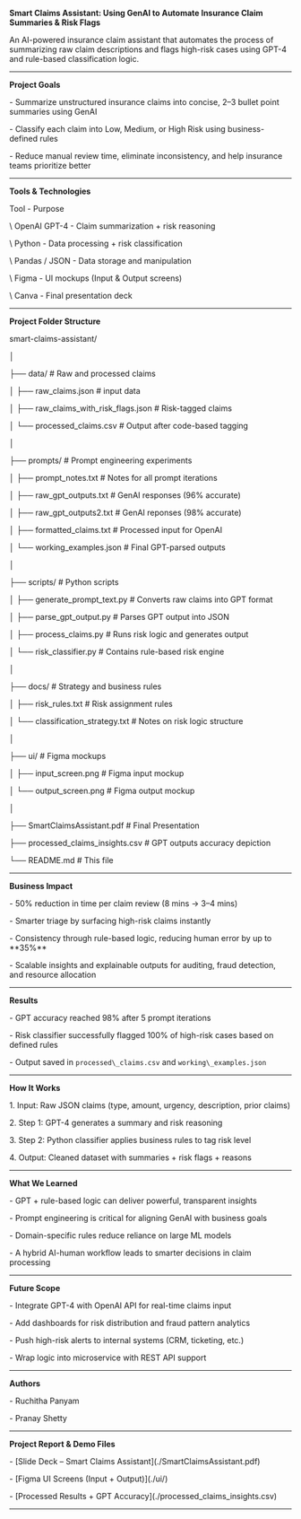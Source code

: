 **Smart Claims Assistant: Using GenAI to Automate Insurance Claim Summaries \& Risk Flags**



An AI-powered insurance claim assistant that automates the process of summarizing raw claim descriptions and flags high-risk cases using GPT-4 and rule-based classification logic.



---



**Project Goals**



\- Summarize unstructured insurance claims into concise, 2–3 bullet point summaries using GenAI

\- Classify each claim into Low, Medium, or High Risk using business-defined rules

\- Reduce manual review time, eliminate inconsistency, and help insurance teams prioritize better



---



**Tools \& Technologies**



Tool - Purpose

\ OpenAI GPT-4 - Claim summarization + risk reasoning

\ Python - Data processing + risk classification

\ Pandas / JSON - Data storage and manipulation

\ Figma - UI mockups (Input \& Output screens)

\ Canva - Final presentation deck



---



**Project Folder Structure**



smart-claims-assistant/

│

├── data/ # Raw and processed claims

│ ├── raw\_claims.json # input data

│ ├── raw\_claims\_with\_risk\_flags.json # Risk-tagged claims

│ └── processed\_claims.csv # Output after code-based tagging

│

├── prompts/ # Prompt engineering experiments

│ ├── prompt\_notes.txt # Notes for all prompt iterations

│ ├── raw\_gpt\_outputs.txt # GenAI responses (96% accurate)

│ ├── raw\_gpt\_outputs2.txt # GenAI reponses (98% accurate)

│ ├── formatted\_claims.txt # Processed input for OpenAI

│ └── working\_examples.json # Final GPT-parsed outputs

│

├── scripts/ # Python scripts

│ ├── generate\_prompt\_text.py # Converts raw claims into GPT format

│ ├── parse\_gpt\_output.py # Parses GPT output into JSON

│ ├── process\_claims.py # Runs risk logic and generates output

│ └── risk\_classifier.py # Contains rule-based risk engine

│

├── docs/ # Strategy and business rules

│ ├── risk\_rules.txt # Risk assignment rules

│ └── classification\_strategy.txt # Notes on risk logic structure

│

├── ui/ # Figma mockups

│ ├── input\_screen.png # Figma input mockup

│ └── output\_screen.png # Figma output mockup

│

├── SmartClaimsAssistant.pdf # Final Presentation

├── processed\_claims\_insights.csv # GPT outputs accuracy depiction

└── README.md # This file





---



**Business Impact**



\- 50% reduction in time per claim review (8 mins → 3–4 mins)

\- Smarter triage by surfacing high-risk claims instantly

\- Consistency through rule-based logic, reducing human error by up to \*\*35%\*\*

\- Scalable insights and explainable outputs for auditing, fraud detection, and resource allocation



---



**Results**



\- GPT accuracy reached 98% after 5 prompt iterations

\- Risk classifier successfully flagged 100% of high-risk cases based on defined rules

\- Output saved in `processed\_claims.csv` and `working\_examples.json`



---



**How It Works**



1\. Input: Raw JSON claims (type, amount, urgency, description, prior claims)

2\. Step 1: GPT-4 generates a summary and risk reasoning

3\. Step 2: Python classifier applies business rules to tag risk level

4\. Output: Cleaned dataset with summaries + risk flags + reasons



---



**What We Learned**



\- GPT + rule-based logic can deliver powerful, transparent insights

\- Prompt engineering is critical for aligning GenAI with business goals

\- Domain-specific rules reduce reliance on large ML models

\- A hybrid AI-human workflow leads to smarter decisions in claim processing



---



**Future Scope**



\- Integrate GPT-4 with OpenAI API for real-time claims input

\- Add dashboards for risk distribution and fraud pattern analytics

\- Push high-risk alerts to internal systems (CRM, ticketing, etc.)

\- Wrap logic into microservice with REST API support



---



**Authors**



\- Ruchitha Panyam

\- Pranay Shetty



---



**Project Report \& Demo Files**



\- \[Slide Deck – Smart Claims Assistant](./SmartClaimsAssistant.pdf)

\- \[Figma UI Screens (Input + Output)](./ui/)

\- \[Processed Results + GPT Accuracy](./processed\_claims\_insights.csv)



---




